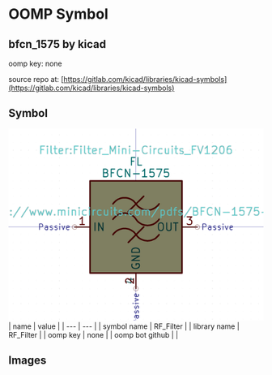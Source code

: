 # OOMP Symbol  
## bfcn_1575  by kicad  
  
oomp key: none  
  
source repo at: [https://gitlab.com/kicad/libraries/kicad-symbols](https://gitlab.com/kicad/libraries/kicad-symbols)  
## Symbol  
  
[![working.png](working_600.png)](working.png)  
| name | value | 
| --- | --- | 
| symbol name | RF_Filter | 
| library name | RF_Filter | 
| oomp key | none | 
| oomp bot github |  | 
## Images  
